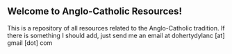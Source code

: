 ## Welcome to Anglo-Catholic Resources!

This is a repository of all resources related to the Anglo-Catholic tradition. If there is something I should add, just send me an email at dohertydylanc [at] gmail [dot] com
